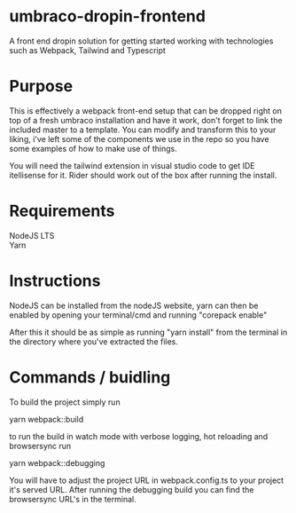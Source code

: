 # umbraco-dropin-frontend
A front end dropin solution for getting started working with technologies such as Webpack, Tailwind and Typescript

# Purpose
This is effectively a webpack front-end setup that can be dropped right on top of a fresh umbraco installation and have it work, don't forget to link the included master to a template.
You can modify and transform this to your liking, i've left some of the components we use in the repo so you have some examples of how to make use of things.

You will need the tailwind extension in visual studio code to get IDE itellisense for it. Rider should work out of the box after running the install.


# Requirements
NodeJS LTS  
Yarn

# Instructions
NodeJS can be installed from the nodeJS website, yarn can then be enabled by opening your terminal/cmd and running "corepack enable"

After this it should be as simple as running "yarn install" from the terminal in the directory where you've extracted the files.

# Commands / buidling

To build the project simply run 

yarn webpack::build

to run the build in watch mode with verbose logging, hot reloading and browsersync run

yarn webpack::debugging

You will have to adjust the project URL in webpack.config.ts to your project it's served URL. After running the debugging build you can find the browsersync URL's in the terminal.
